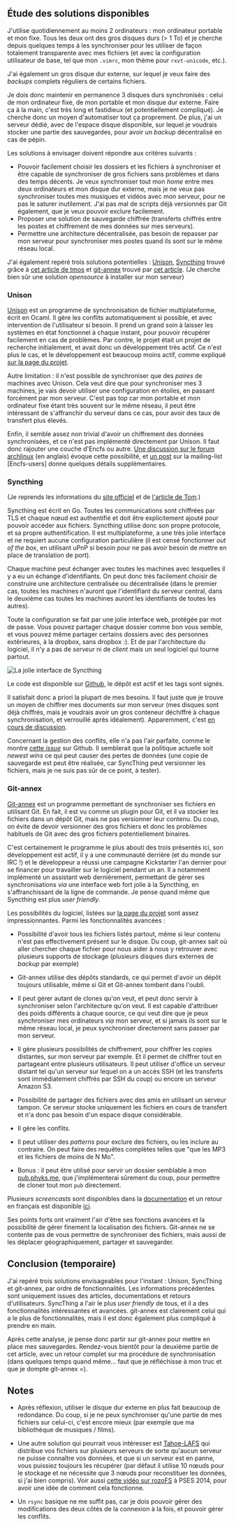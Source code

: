 <!--
	@author=Phyks
	@date=07082014-2230
	@title=Synchroniser ses ordinateurs 1/2
	@tags=Autohébergement, Phyks, Libre, Linux
-->
## Étude des solutions disponibles

J'utilise quotidiennement au moins 2 ordinateurs&nbsp;: mon ordinateur portable et mon fixe. Tous les deux ont des gros disques durs (> 1 To) et je cherche depuis quelques temps à les synchroniser pour les utiliser de façon totalement transparente avec mes fichiers (et avec la configuration utilisateur de base, tel que mon `.vimrc`, mon thème pour `rxvt-unicode`, etc.).

J'ai également un gros disque dur externe, sur lequel je veux faire des _backups_ complets réguliers de certains fichiers.

Je dois donc maintenir en permanence 3 disques durs synchronisés&nbsp;: celui de mon ordinateur fixe, de mon portable et mon disque dur externe. Faire ça à la main, c'est très long et fastidieux (et potentiellement compliqué). Je cherche donc un moyen d'automatiser tout ça proprement. De plus, j'ai un serveur dédié, avec de l'espace disque disponible, sur lequel je voudrais stocker une partie des sauvegardes, pour avoir un _backup_ décentralisé en cas de pépin.

Les solutions à envisager doivent répondre aux critères suivants&nbsp;:

* Pouvoir facilement choisir les dossiers et les fichiers à synchroniser et être capable de synchroniser de gros fichiers sans problèmes et dans des temps décents. Je veux synchroniser tout mon _home_ entre mes deux ordinateurs et mon disque dur externe, mais je ne veux pas synchroniser toutes mes musiques et vidéos avec mon serveur, pour ne pas le saturer inutilement. J'ai pas mal de scripts déjà versionnés par Git également, que je veux pouvoir exclure facilement.
* Proposer une solution de sauvegarde chiffrée (transferts chiffrés entre les postes et chiffrement de mes données sur mes serveurs).
* Permettre une architecture décentralisée, pas besoin de repasser par mon serveur pour synchroniser mes postes quand ils sont sur le même réseau local.


J'ai également repéré trois solutions potentielles&nbsp;: [Unison](http://www.cis.upenn.edu/~bcpierce/unison/), [Syncthing](http://syncthing.net/) trouvé grâce à [cet article de tmos](http://tomcanac.com/blog/2014/07/14/syncthing-alternative-libre-btsync/) et [git-annex](http://git-annex.branchable.com/) trouvé par [cet article](http://flo.fourcot.fr/index.php?post/2013/07/19/J-ai-d%C3%A9couvert-git-annex). (Je cherche bien sûr une solution _opensource_ à installer sur mon serveur)


### Unison

[Unison](http://www.cis.upenn.edu/~bcpierce/unison/) est un programme de synchronisation de fichier multiplateforme, écrit en Ocaml. Il gère les conflits automatiquement si possible, et avec intervention de l'utilisateur si besoin. Il prend un grand soin à laisser les systèmes en état fonctionnel à chaque instant, pour pouvoir récupérer facilement en cas de problèmes. Par contre, le projet était un projet de recherche initialement, et avait donc un développement très actif. Ce n'est plus le cas, et le développement est beaucoup moins actif, comme expliqué [sur la page du projet](http://www.seas.upenn.edu/~bcpierce/unison//status.html).

Autre limitation&nbsp;: il n'est possible de synchroniser que des *paires* de machines avec Unison. Cela veut dire que pour synchroniser mes 3 machines, je vais devoir utiliser une configuration en étoiles, en passant forcément par mon serveur. C'est pas top car mon portable et mon ordinateur fixe étant très souvent sur le même réseau, il peut être intéressant de s'affranchir du serveur dans ce cas, pour avoir des taux de transfert plus élevés.

Enfin, il semble assez non trivial d'avoir un chiffrement des données synchronisées, et ce n'est pas implémenté directement par Unison. Il faut donc rajouter une couche d'Encfs ou autre. [Une discussion sur le forum archlinux](https://bbs.archlinux.org/viewtopic.php?pid=1317177#p1317177) (en anglais) évoque cette possibilité, et [un post](http://www.mail-archive.com/encfs-users@lists.sourceforge.net/msg00164.html) sur la mailing-list [Encfs-users] donne quelques détails supplémentaires.


### Syncthing

(Je reprends les informations du [site officiel](http://syncthing.net/) et de [l'article de Tom](http://tomcanac.com/blog/2014/07/14/syncthing-alternative-libre-btsync/).)

Syncthing est écrit en Go. Toutes les communications sont chiffrées par TLS et chaque nœud est authentifié et doit être explicitement ajouté pour pouvoir accéder aux fichiers. Syncthing utilise donc son propre protocole, et sa propre authentification. Il est multiplateforme, a une très jolie interface et ne requiert aucune configuration particulière (il est censé fonctionner _out of the box_, en utilisant uPnP si besoin pour ne pas avoir besoin de mettre en place de translation de port).

Chaque machine peut échanger avec toutes les machines avec lesquelles il y a eu un échange d'identifiants. On peut donc très facilement choisir de construire une architecture centralisée ou décentralisée (dans le premier cas, toutes les machines n'auront que l'identifiant du serveur central, dans le deuxième cas toutes les machines auront les identifiants de toutes les autres).

Toute la configuration se fait par une jolie interface web, protégée par mot de passe. Vous pouvez partager chaque dossier comme bon vous semble, et vous pouvez même partager certains dossiers avec des personnes extérieures, à la dropbox, sans dropbox&nbsp;:). Et de par l'architecture du logiciel, il n'y a pas de _serveur_ ni de _client_ mais un seul logiciel qui tourne partout.

![La jolie interface de Syncthing](@article_path/syncthing.png)

Le code est disponible sur [Github](https://github.com/syncthing/syncthing), le dépôt est actif et les tags sont signés.

Il satisfait donc a priori la plupart de mes besoins. Il faut juste que je trouve un moyen de chiffrer mes documents sur mon serveur (mes disques sont déjà chiffrés, mais je voudrais avoir un gros conteneur déchiffré à chaque synchronisation, et verrouillé après idéalement). Apparemment, c'est [en cours de discussion](https://github.com/syncthing/syncthing/issues/109).

Concernant la gestion des conflits, elle n'a pas l'air parfaite, comme le montre [cette _issue_](https://github.com/syncthing/syncthing/issues/220) sur Github. Il semblerait que la politique actuelle soit _newest wins_ ce qui peut causer des pertes de données (une copie de sauvegarde est peut être réalisée, car SyncThing peut versionner les fichiers, mais je ne suis pas sûr de ce point, à tester).


### Git-annex

[Git-annex](http://git-annex.branchable.com/) est un programme permettant de synchroniser ses fichiers en utilisant Git. En fait, il est vu comme un plugin pour Git, et il va stocker les fichiers dans un dépôt Git, mais ne pas versionner leur contenu. Du coup, on évite de devoir versionner des gros fichiers et donc les problèmes habituels de Git avec des gros fichiers potentiellement binaires.

C'est certainement le programme le plus abouti des trois présentés ici, son développement est actif, il y a une communauté derrière (et du monde sur IRC !) et le développeur a réussi une campagne Kickstarter l'an dernier pour se financer pour travailler sur le logiciel pendant un an. Il a notamment implémenté un assistant web dernièrement, permettant de gérer ses synchronisations _via_ une interface web fort jolie à la Syncthing, en s'affranchissant de la ligne de commande. Je pense quand même que Syncthing est plus _user friendly_.

Les possibilités du logiciel, listées sur [la page du projet](http://git-annex.branchable.com) sont assez impressionnantes. Parmi les fonctionnalités avancées&nbsp;:

* Possibilité d'avoir tous les fichiers listés partout, même si leur contenu n'est pas effectivement présent sur le disque. Du coup, git-annex sait où aller chercher chaque fichier pour nous aider à nous y retrouver avec plusieurs supports de stockage (plusieurs disques durs externes de _backup_ par exemple)

* Git-annex utilise des dépôts standards, ce qui permet d'avoir un dépôt toujours utilisable, même si Git et Git-annex tombent dans l'oubli.

* Il peut gérer autant de clones qu'on veut, et peut donc servir à synchroniser selon l'architecture qu'on veut. Il est capable d'attribuer des poids différents à chaque source, ce qui veut dire que je peux synchroniser mes ordinateurs _via_ mon serveur, et si jamais ils sont sur le même réseau local, je peux synchroniser directement sans passer par mon serveur.

* Il gère plusieurs possibilités de chiffrement, pour chiffrer les copies distantes, sur mon serveur par exemple. Et il permet de chiffrer tout en partageant entre plusieurs utilisateurs. Il peut utiliser d'office un serveur distant tel qu'un serveur sur lequel on a un accès SSH (et les transferts sont immédiatement chiffrés par SSH du coup) ou encore un serveur Amazon S3.

* Possibilité de partager des fichiers avec des amis en utilisant un serveur tampon. Ce serveur stocke uniquement les fichiers en cours de transfert et n'a donc pas besoin d'un espace disque considérable.

* Il gère les conflits.

* Il peut utiliser des _patterns_ pour exclure des fichiers, ou les inclure au contraire. On peut faire des requêtes complètes telles que "que les MP3 et les fichiers de moins de N Mo".

* Bonus&nbsp;: il peut être utilisé pour servir un dossier semblable à mon [pub.phyks.me](http://pub.phyks.me), que j'implémenterai sûrement du coup, pour permettre de cloner tout mon `pub` directement.

Plusieurs _screencasts_ sont disponibles dans la [documentation](http://git-annex.branchable.com/assistant/) et un retour en français est disponible [ici](http://flo.fourcot.fr/index.php?post/2013/07/19/J-ai-d%C3%A9couvert-git-annex).

Ses points forts ont vraiment l'air d'être ses fonctions avancées et la possibilité de gérer finement la localisation des fichiers. Git-annex ne se contente pas de vous permettre de synchroniser des fichiers, mais aussi de les déplacer géographiquement, partager et sauvegarder.



## Conclusion (temporaire)

J'ai repéré trois solutions envisageables pour l'instant&nbsp;: Unison, SyncThing et git-annex, par ordre de fonctionnalités. Les informations précédentes sont uniquement issues des articles, documentations et retours d'utilisateurs. SyncThing a l'air le plus _user friendly_ de tous, et il a des fonctionnalités intéressantes et avancées. git-annex est clairement celui qui a le plus de fonctionnalités, mais il est donc également plus compliqué à prendre en main.

Après cette analyse, je pense donc partir sur git-annex pour mettre en place mes sauvegardes. Rendez-vous bientôt pour la deuxième partie de cet article, avec un retour complet sur ma procédure de synchronisation (dans quelques temps quand même… faut que je réfléchisse à mon truc et que je dompte git-annex =).


## Notes

* Après réflexion, utiliser le disque dur externe en plus fait beaucoup de redondance. Du coup, si je ne peux synchroniser qu'une partie de mes fichiers sur celui-ci, c'est encore mieux (par exemple que ma bibliothèque de musiques / films).

* Une autre solution qui pourrait vous intéresser est [Tahoe-LAFS](https://tahoe-lafs.org/trac/tahoe-lafs) qui distribue vos fichiers sur plusieurs serveurs de sorte qu'aucun serveur ne puisse connaître vos données, et que si un serveur est en panne, vous puissiez toujours les récupérer (par défaut il utilise 10 nœuds pour le stockage et ne nécessite que 3 nœuds pour reconstituer les données, si j'ai bien compris). Voir aussi [cette vidéo sur rozoFS](http://numaparis.ubicast.tv/videos/rozofs/) à PSES 2014, pour avoir une idée de comment cela fonctionne.

* Un `rsync` basique ne me suffit pas, car je dois pouvoir gérer des modifications des deux côtés de la connexion à la fois, et pouvoir gérer les conflits.
